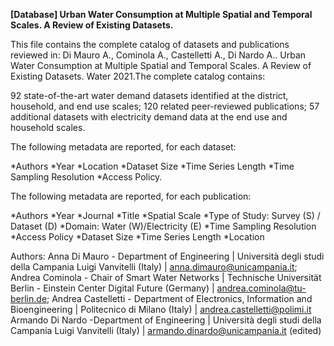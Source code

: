 **[Database] Urban Water Consumption at Multiple Spatial and Temporal Scales. A Review of Existing Datasets.**

This file contains the complete catalog of datasets and publications reviewed in: Di Mauro A., Cominola A., Castelletti A., Di Nardo A.. Urban Water Consumption at Multiple Spatial and Temporal Scales. A Review of Existing Datasets. Water 2021.The complete catalog contains:

92 state-of-the-art water demand datasets identified at the district, household, and end use scales;
120 related peer-reviewed publications;
57 additional datasets with electricity demand data at the end use and household scales.

The following metadata are reported, for each dataset:

*Authors
*Year
*Location
*Dataset Size
*Time Series Length
*Time Sampling Resolution
*Access Policy.

The following metadata are reported, for each publication:

*Authors
*Year
*Journal
*Title
*Spatial Scale
*Type of Study: Survey (S) / Dataset (D)
*Domain: Water (W)/Electricity (E)
*Time Sampling Resolution
*Access Policy
*Dataset Size
*Time Series Length
*Location

Authors:
Anna Di Mauro - Department of Engineering | Università degli studi della Campania Luigi Vanvitelli (Italy) |  anna.dimauro@unicampania.it;
Andrea Cominola - Chair of Smart Water Networks | Technische Universität Berlin - Einstein Center Digital Future (Germany) |  andrea.cominola@tu-berlin.de;
Andrea Castelletti - Department of Electronics, Information and Bioengineering | Politecnico di Milano (Italy) | andrea.castelletti@polimi.it
Armando Di Nardo -Department of Engineering | Università degli studi della Campania Luigi Vanvitelli (Italy) |   armando.dinardo@unicampania.it (edited) 

 

